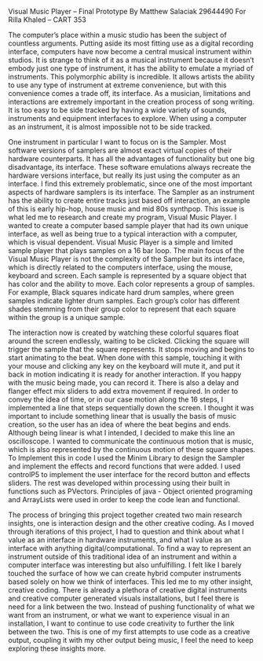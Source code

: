 Visual Music Player – Final Prototype
By Matthew Salaciak 29644490
For Rilla Khaled – CART 353

The computer’s place within a music studio has been the subject of countless arguments. Putting aside its most fitting use as a digital recording interface, computers have now become a central musical instrument within studios. It is strange to think of it as a musical instrument because it doesn’t embody just one type of instrument, it has the ability to emulate a myriad of instruments. This polymorphic ability is incredible. It allows artists the ability to use any type of instrument at extreme convenience, but with this convenience comes a trade off, its interface. As a musician, limitations and interactions are extremely important in the creation process of song writing. It is too easy to be side tracked by having a wide variety of sounds, instruments and equipment interfaces to explore. When using a computer as an instrument, it is almost impossible not to be side tracked.

One instrument in particular I want to focus on is the Sampler. Most software versions of samplers are almost exact virtual copies of their hardware counterparts. It has all the advantages of functionality but one big disadvantage, its interface. These software emulations always recreate the hardware versions interface, but really its just using the computer as an interface. I find this extremely problematic, since one of the most important aspects of hardware samplers is its interface. The Sampler as an instrument has the ability to create entire tracks just based off interaction, an example of this is early hip-hop, house music and mid 80s synthpop. This issue is what led me to research and create my program, Visual Music Player. I wanted to create a computer based sample player that had its own unique interface, as well as being true to a typical interaction with a computer, which is visual dependent.
Visual Music Player is a simple and limited sample player that plays samples on a 16 bar loop. The main focus of the Visual Music Player is not the complexity of the Sampler but its interface, which is directly related to the computers interface, using the mouse, keyboard and screen. Each sample is represented by a square object that has color and the ability to move. Each color represents a group of samples. For example, Black squares indicate hard drum samples, where green samples indicate lighter drum samples. Each group’s color has different shades stemming from their group color to represent that each square within the group is a unique sample. 

The interaction now is created by watching these colorful squares float around the screen endlessly, waiting to be clicked. Clicking the square will trigger the sample that the square represents. It stops moving and begins to start animating to the beat. When done with this sample, touching it with your mouse and clicking any key on the keyboard will mute it, and put it back in motion indicating it is ready for another interaction. If you happy with the music being made, you can record it. There is also a delay and flanger effect mix sliders to add extra movement if required. In order to convey the idea of time, or in our case motion along the 16 steps, I implemented a line that steps sequentially down the screen. I thought it was important to include something linear that is usually the basis of music creation, so the user has an idea of where the beat begins and ends. Although being linear is what I intended, I decided to make this line an oscilloscope. I wanted to communicate the continuous motion that is music, which is also represented by the continuous motion of these square shapes.
To Implement this in code I used the Minim Library to design the Sampler and implement the effects and record functions that were added. I used controlP5 to implement the user interface for the record button and effects sliders. The rest was developed within processing using their built in functions such as PVectors. Principles of java - Object oriented programing and ArrayLists were used in order to keep the code lean and functional. 

The process of bringing this project together created two main research insights, one is interaction design and the other creative coding. As I moved through iterations of this project, I had to question and think about what I value as an interface in hardware instruments, and what I value as an interface with anything digital/computational. To find a way to represent an instrument outside of this traditional idea of an instrument and within a computer interface was interesting but also unfulfilling. I felt like I barely touched the surface of how we can create hybrid computer instruments based solely on how we think of interfaces. This led me to my other insight, creative coding. There is already a plethora of creative digital instruments and creative computer generated visuals installations, but I feel there is need for a link between the two. Instead of pushing functionality of what we want from an instrument, or what we want to experience visual in an installation, I want to continue to use code creativity to further the link between the two. This is one of my first attempts to use code as a creative output, coupling it with my other output being music, I feel the need to keep exploring these insights more.
